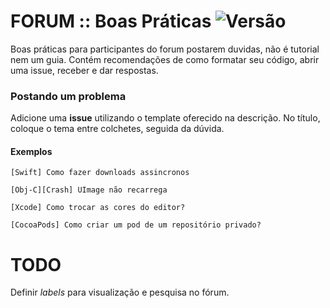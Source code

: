 # FORUM :: Boas Práticas ![Versão](https://img.shields.io/badge/Versão-0.0.1-green.svg) 
Boas práticas para participantes do forum postarem duvidas, não é tutorial nem um guia. 
Contém recomendações de como formatar seu código, abrir uma issue, receber e dar respostas. 

### Postando um problema

Adicione uma **issue** utilizando o template oferecido na descrição. No título, coloque o tema entre colchetes, seguida da dúvida.

#### Exemplos

`[Swift] Como fazer downloads assincronos`

`[Obj-C][Crash] UImage não recarrega`

`[Xcode] Como trocar as cores do editor?`

`[CocoaPods] Como criar um pod de um repositório privado?`


# TODO

Definir _labels_ para visualização e pesquisa no fórum.

